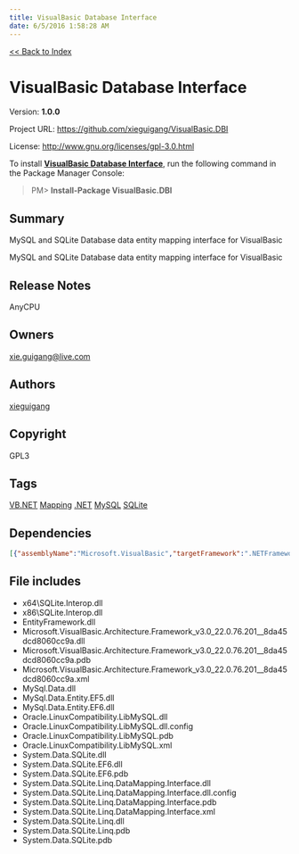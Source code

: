 ```yaml
---
title: VisualBasic Database Interface
date: 6/5/2016 1:58:28 AM
---
```


[<< Back to Index](../index.html)
# VisualBasic Database Interface

Version: **1.0.0**

Project URL: https://github.com/xieguigang/VisualBasic.DBI

License: http://www.gnu.org/licenses/gpl-3.0.html

To install **[VisualBasic Database Interface](https://www.nuget.org/packages/VisualBasic.DBI/)**, run the following command in the Package Manager Console:
> PM>  **Install-Package VisualBasic.DBI**


## Summary
MySQL and SQLite Database data entity mapping interface for VisualBasic

MySQL and SQLite Database data entity mapping interface for VisualBasic
## Release Notes
AnyCPU
## Owners
xie.guigang@live.com
## Authors
[xieguigang](https://www.nuget.org/profiles/xieguigang)
## Copyright
GPL3
## Tags
[VB.NET](https://www.nuget.org/packages?q=Tags%3A"VB.NET") [Mapping](https://www.nuget.org/packages?q=Tags%3A"Mapping") [.NET](https://www.nuget.org/packages?q=Tags%3A".NET") [MySQL](https://www.nuget.org/packages?q=Tags%3A"MySQL") [SQLite](https://www.nuget.org/packages?q=Tags%3A"SQLite")
## Dependencies
```json
[{"assemblyName":"Microsoft.VisualBasic","targetFramework":".NETFramework4.6"},{"assemblyName":"System.Data.Linq","targetFramework":".NETFramework0.0, Version=v4.6"}]
```


## File includes
+ x64\SQLite.Interop.dll<br />
+ x86\SQLite.Interop.dll<br />
+ EntityFramework.dll<br />
+ Microsoft.VisualBasic.Architecture.Framework_v3.0_22.0.76.201__8da45dcd8060cc9a.dll<br />
+ Microsoft.VisualBasic.Architecture.Framework_v3.0_22.0.76.201__8da45dcd8060cc9a.pdb<br />
+ Microsoft.VisualBasic.Architecture.Framework_v3.0_22.0.76.201__8da45dcd8060cc9a.xml<br />
+ MySql.Data.dll<br />
+ MySql.Data.Entity.EF5.dll<br />
+ MySql.Data.Entity.EF6.dll<br />
+ Oracle.LinuxCompatibility.LibMySQL.dll<br />
+ Oracle.LinuxCompatibility.LibMySQL.dll.config<br />
+ Oracle.LinuxCompatibility.LibMySQL.pdb<br />
+ Oracle.LinuxCompatibility.LibMySQL.xml<br />
+ System.Data.SQLite.dll<br />
+ System.Data.SQLite.EF6.dll<br />
+ System.Data.SQLite.EF6.pdb<br />
+ System.Data.SQLite.Linq.DataMapping.Interface.dll<br />
+ System.Data.SQLite.Linq.DataMapping.Interface.dll.config<br />
+ System.Data.SQLite.Linq.DataMapping.Interface.pdb<br />
+ System.Data.SQLite.Linq.DataMapping.Interface.xml<br />
+ System.Data.SQLite.Linq.dll<br />
+ System.Data.SQLite.Linq.pdb<br />
+ System.Data.SQLite.pdb<br />

